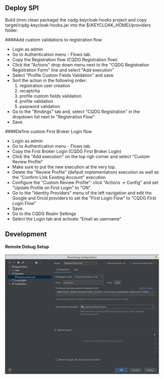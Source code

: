 Deploy SPI
------------

Build (mvn clean package) the cqdg-keycloak-hooks project and copy target/cqdg-keycloak-hooks.jar into the ${KEYCLOAK_HOME}/providers folder.

####Add custom validations to registration flow

* Login as admin
* Go to Authentication menu - Flows tab.
* Copy the Registration flow (CQDG Registration flow)
* Click the "Actions" drop down menu next to the "CQDG Registration Registration Form" line and select "Add execution"
* Select "Profile Custom Fields Validation" and save.
* Sort the action in the following order: 
  1. registration user creation
  2. recaptcha
  3. profile custom fields validation
  4. profile validation
  5. password validation
* Go to the "Bindings" tab and, select "CQDG Registration" in the dropdown list next to "Registration Flow"
* Save.

####Define custom First Broker Login flow 

* Login as admin
* Go to Authentication menu - Flows tab.
* Copy the First Broker Login (CQDG First Broker Login)
* Click the "Add execution" on the top righ corner and select "Custom Review Profile"
* Make sure to put the new execution at the very top.
* Delete the "Review Profile" (default implementation) execution as well as the "Confirm Link Existing Account" execution.
* Configure the "Custom Review Profile": click "Actions -> Config" and set "Update Profile on First Login" to "ON".
* Go to the "Identity Providers" menu of the left navigation and edit the Google and Orcid providers to set the "First Login Flow" to "CQDG First Login Flow"
* Save.
* Go to the CQDG Realm Settings
* Select the Login tab and activate "Email as username"


Development
------------

#### Remote Debug Setup

![IntelliJ Remote Debugging Configuration](https://github.com/Ferlab-Ste-Justine/cqdg-keycloak/blob/main/cqdg-keycloak-hooks/remote-debugging.png)